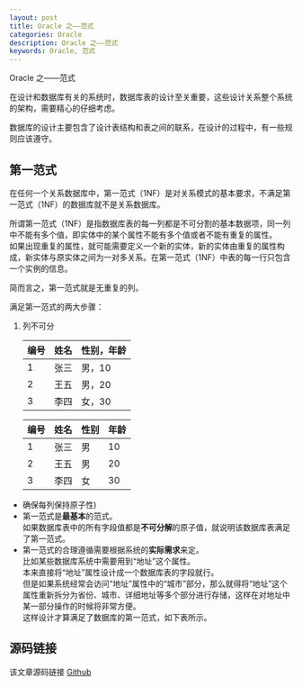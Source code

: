 ```yaml
---
layout: post
title: Oracle 之——范式
categories: Oracle
description: Oracle 之——范式
keywords: Oracle, 范式
---
```


Oracle 之——范式

在设计和数据库有关的系统时，数据库表的设计至关重要，这些设计关系整个系统的架构，需要精心的仔细考虑。

数据库的设计主要包含了设计表结构和表之间的联系，在设计的过程中，有一些规则应该遵守。

## 第一范式
在任何一个关系数据库中，第一范式（1NF）是对关系模式的基本要求，不满足第一范式（1NF）的数据库就不是关系数据库。

所谓第一范式（1NF）是指数据库表的每一列都是不可分割的基本数据项，同一列中不能有多个值，即实体中的某个属性不能有多个值或者不能有重复的属性。<br>
如果出现重复的属性，就可能需要定义一个新的实体，新的实体由重复的属性构成，新实体与原实体之间为一对多关系。在第一范式（1NF）中表的每一行只包含一个实例的信息。

简而言之，第一范式就是无重复的列。

满足第一范式的两大步骤：
1. 列不可分<br>
	
	| 编号 | 姓名 | 性别，年龄 |
	| ------ | ------ | --------------- | 
	| 1 | 张三 | 男，10 |
	| 2 | 王五 | 男，20 |
	| 3 | 李四 | 女，30 |
	
	
	| 编号 | 姓名 | 性别 | 年龄 |
	| ---- | ---- | ---- | ---- |
	| 1 | 张三 | 男 | 10 |
	| 2 | 王五 | 男 | 20 |
	| 3 | 李四 | 女 | 30 |
	
	
	
- 确保每列保持原子性) 
- 第一范式是**最基本**的范式。<br>
	如果数据库表中的所有字段值都是**不可分解**的原子值，就说明该数据库表满足了第一范式。 
- 第一范式的合理遵循需要根据系统的**实际需求**来定。<br>
	比如某些数据库系统中需要用到“地址”这个属性。<br>
	本来直接将“地址”属性设计成一个数据库表的字段就行。<br>
	但是如果系统经常会访问“地址”属性中的“城市”部分，那么就得将“地址”这个属性重新拆分为省份、城市、详细地址等多个部分进行存储，这样在对地址中某一部分操作的时候将非常方便。<br>
	这样设计才算满足了数据库的第一范式，如下表所示。


## 源码链接
该文章源码链接 [Github](url)